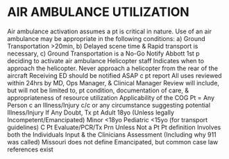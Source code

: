 # AIR AMBULANCE UTILIZATION

Air ambulance activation assumes a pt is critical in nature.  Use of an air ambulance may be appropriate in the following conditions:
a)	Ground Transportation >20min,
b)	Delayed scene time & Rapid transport is necessary,
c)	Ground Transportation is a No-Go
Notify Abbott 1st p deciding to activate air ambulance
Helicopter staff  Indicates when to approach the helicopter.
Never approach a helicopter from the rear of the aircraft
Receiving ED should be notified ASAP c pt report
All uses reviewed within 24hrs by MD, Ops Manager, & Clinical Manager
Review will include, but will not be limited to, pt condition, documentation of care, & appropriateness of resource utilization
Applicability of the COG
Pt = Any Person c an Illness/Injury c/c or any circumstance suggesting potential Illness/Injury
If Any Doubt, Tx pt
Adult 18yo (Unless legally Incompetent/Emancipated)
Minor <18yo
Pediatric <15yo (for transport guidelines)
C Pt  Evaluate/PCR/Tx Prn  Unless Not a Pt
Pt definition Involves both the Individuals Input & the Clinicians Assessment (Including why 911 was called)
Missouri does not define Emancipated, but common case law references exist
